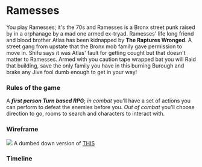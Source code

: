 # Ramesses 
You play Ramesses; it's the 70s  and Ramesses is a Bronx street punk raised by in a orphanage by a mad one armed ex-tryad. Ramesses' life long friend and blood brother Atlas has been kidnapped by **The Raptures Wronged**. A street gang from upstate that the Bronx mob family gave permission to move in. Shifu says it was Atlas' fault for getting cought but that doesn't matter to Ramesses. Armed with you caution tape wrapped bat you will Raid that building, save the only family you have in this burning Burough and brake any Jive fool dumb enough to get in your way! 

### Rules of the game 
A **_first person Turn based RPG_**; _in combat_ you'll have a set of actions you can perform to defeat the enemies before you. _Out of combat_ you'll choose direction to go, rooms to search and characters to interact with.

### Wireframe
![](../wireframe/OOC.png)
A dumbed down version of [THIS](https://www.pocketgamer.com/articles/057732/demon-gaze-is-ready-to-bring-first-person-dungeon-crawling-to-the-vita/)
### Timeline
